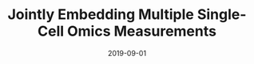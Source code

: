 ---
title: "Jointly Embedding Multiple Single-Cell Omics Measurements"
collection: publications
permalink: /publications/2019-09-01-Jointly-Embedding-Multiple-Single-Cell-Omics-Measurements
date: 2019-09-01
paperurl: 'https://doi.org/10.4230/LIPIcs.WABI.2019.10'
code: 'https://noble.gs.washington.edu/proj/mmd-ma/'
citation: 'J.&nbsp;Liu, Y.&nbsp;Huang, R.&nbsp;Singh, J.-P. Vert, &amp; W.&nbsp;S. Noble.
Jointly embedding multiple single-cell omics measurements.
In K.T. Huber, &amp; D.&nbsp;Gusfield (Eds), <em>19th International Workshop on Algorithms in Bioinformatics (WABI 2019)</em>, volume 143 of LIPIcs, 10:1–10:13. Schloss Dagstuhl - Leibniz-Zentrum f<span class="bibtex-protected"><span class="bibtex-protected">ü</span></span>r Informatik, 2019.'
---